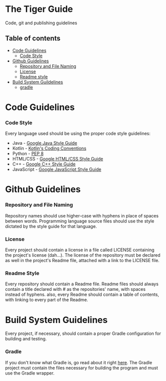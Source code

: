 # The Tiger Guide
Code, git and publishing guidelines

## Table of contents
* [Code Guidelines](#code-guidelines)
    * [Code Style](#code-style)
* [Github Guidelines](#Github-Guidelines)
    * [Repository and File Naming](#repository-and-file-naming)
    * [License](#license)
    * [Readme style](#readme-style)
* [Build System Guildelines](#build-system-guidelines)
    * [gradle](#gradle)


# Code Guidelines
### Code Style
Every language used should be using the proper code style guidelines:
* Java - [Google Java Style Guide](https://google.github.io/styleguide/javaguide.html)
* Kotlin - [Kotlin's Coding Conventions](https://kotlinlang.org/docs/reference/coding-conventions.html)
* Python - [PEP 8](https://www.python.org/dev/peps/pep-0008/?)
* HTML/CSS - [Google HTML/CSS Style Guide](https://google.github.io/styleguide/htmlcssguide.html)
* C++ - [Google C++ Style Guide](https://google.github.io/styleguide/cppguide.html)
* JavaScript - [Google JavaScript Style Guide](https://google.github.io/styleguide/jsguide.html)

# Github Guidelines
### Repository and File Naming 
Repository names should use higher-case with hyphens in place of spaces between words.
Programming language source files should use the style dictated by the style guide for that language.

### License 
Every project should contain a license in a file called LICENSE containing the project's license (dah...).
The license of the repository must be declared as well in the project's Readme file, attached with a link to the LICENSE file.

### Readme Style
Every repository should contain a Readme file. Readme files should always contain a title declared with # as the repositories' name, with spaces instead of hyphens. also, every Readme should contain a table of contents, with linking to every part of the Readme.

# Build System Guidelines
Every project, if necessary, should contain a proper Gradle configuration for building and testing.
### Gradle
If you don't know what Gradle is, go read about it right [here](https://docs.gradle.org/current/userguide/userguide.html).
The Gradle project must contain the files necessary for building the program and must use the Gradle wrapper.
